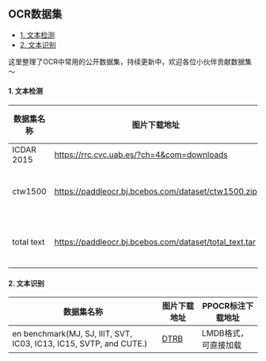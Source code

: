 ## OCR数据集

- [1. 文本检测](#1)
- [2. 文本识别](#2)

这里整理了OCR中常用的公开数据集，持续更新中，欢迎各位小伙伴贡献数据集～

<a name="1"></a>
#### 1. 文本检测

| 数据集名称 |图片下载地址| PPOCR标注下载地址 |
|---|---|---|
| ICDAR 2015 |https://rrc.cvc.uab.es/?ch=4&com=downloads| [train](https://paddleocr.bj.bcebos.com/dataset/train_icdar2015_label.txt) / [test](https://paddleocr.bj.bcebos.com/dataset/test_icdar2015_label.txt) |
| ctw1500 |https://paddleocr.bj.bcebos.com/dataset/ctw1500.zip| 图片下载地址中已包含 |
| total text |https://paddleocr.bj.bcebos.com/dataset/total_text.tar| 图片下载地址中已包含 |

<a name="2"></a>
#### 2. 文本识别

| 数据集名称 | 图片下载地址 | PPOCR标注下载地址  |
|---|---|---|
| en benchmark(MJ, SJ, IIIT, SVT, IC03, IC13, IC15, SVTP, and CUTE.) | [DTRB](https://github.com/clovaai/deep-text-recognition-benchmark#download-lmdb-dataset-for-traininig-and-evaluation-from-here) | LMDB格式，可直接加载 |
